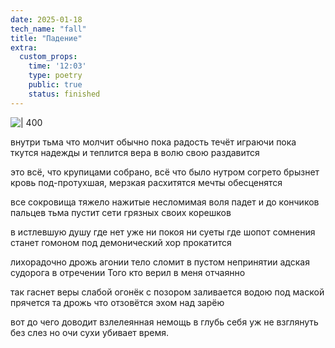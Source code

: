 ```yaml
---
date: 2025-01-18
tech_name: "fall"
title: "Падение"
extra:
  custom_props:
    time: '12:03'
    type: poetry
    public: true
    status: finished
---
```


![ | 400](https://alchemmist.xyz/images/Pastedimage20250124163318.png)

внутри  тьма
что молчит обычно
пока радость течёт
играючи
пока ткутся надежды
и теплится
вера в волю свою
раздавится

это всё, что
крупицами собрано,
всё что было 
нутром согрето
брызнет кровь
под-протухшая, мерзкая
расхитятся мечты
обесценятся

все сокровища 
тяжело нажитые
несломимая воля
падет
и до кончиков пальцев
тьма пустит
сети грязных
своих корешков

в истлевшую душу
где нет уже 
ни покоя
ни суеты
где шопот сомнения
станет гомоном
под демонический хор
прокатится

лихорадочно
дрожь агонии
тело сломит
в пустом непринятии
адская судорога
в отречении
Того кто верил 
в меня отчаянно

так гаснет веры
слабой огонёк
с позором
заливается водою
под маской 
прячется та дрожь
что отзовётся эхом
над зарёю

вот до чего 
доводит
взлелеянная немощь
в глубь себя
уж не взглянуть 
без слез
но очи сухи
убивает время.